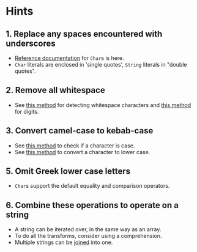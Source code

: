 # Hints

## 1. Replace any spaces encountered with underscores

- [Reference documentation][char-docs] for `Char`s is here.
- `Char` literals are enclosed in 'single quotes', `String` literals in "double quotes".

## 2. Remove all whitespace

- See [this method][isspace] for detecting whitespace characters and [this method][isdigit] for digits.

## 3. Convert camel-case to kebab-case

- See [this method][isuppercase] to check if a character is case.
- See [this method][lowercase] to convert a character to lower case.

## 5. Omit Greek lower case letters

- `Char`s support the default equality and comparison operators.

## 6. Combine these operations to operate on a string

- A string can be iterated over, in the same way as an array.
- To do all the transforms, consider using a comprehension.
- Multiple strings can be [joined][join] into one.

[char-docs]: https://docs.julialang.org/en/v1/manual/strings/#man-characters
[isspace]: https://docs.julialang.org/en/v1/base/strings/#Base.Unicode.isspace
[isdigit]: https://docs.julialang.org/en/v1/base/strings/#Base.Unicode.isdigit
[lowercase]: https://docs.julialang.org/en/v1/base/strings/#Base.Unicode.lowercase
[isuppercase]: https://docs.julialang.org/en/v1/base/strings/#Base.Unicode.isuppercase
[join]: https://docs.julialang.org/en/v1/base/strings/#Base.join
